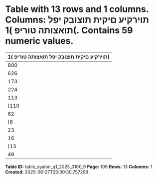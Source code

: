 # Table with 13 rows and 1 columns. Columns: תוירקיע םיקית תוצובק יפל תואצותה טוריפ )1(. Contains 59 numeric values.

| תוירקיע םיקית תוצובק יפל תואצותה טוריפ )1( |
|---|
| 800 | 460 395 | 288 222 | 176 182 | 996 חוטיב יתורישמ תוסנכה |
| 626 | 632 256 | 422 191 | 174 179 | 036 )*( חוטיב יתורישמ תואצוה |
| 173 | 828 138 | 866 31 | 002 3 | 960 םיקזחומ הנשמ יחוטיב ינפל חוטיב יתורישמ חוור |
| 224 | 800 143 | 272 15 | 312 66 | 216 הנשמ חוטיבמ תואצוה |
| 113 | 865 32 | 170 11 | 825 69 | 870 הנשמ חוטיבמ תוסנכה |
| )110 | 935( )111 | 102( )3 | 487( 3 | 654 םיקזחומ הנשמ חוטיב יזוחמ וטנ )תואצוה( תוסנכה |
| 62 | 893 27 | 764 27 | 515 7 | 614 חוטיב יתורישמ חוור |
| )6 | 028( )4 | 175( )155( )1 | 698( וטנ | תועקשהמ םידספה לכה ךס |
| 23 | 611 3 | 990 4 | 497 15 | 124 חוטיב יזוחמ תועבונה וטנ | ןומימ )תוסנכה( תואצוה |
| 16 | 487 6 | 293 1 | 183 9 | 011 הנשמ חוטיב יזוחמ תועבונה וטנ | ןומימ )תואצוה( תוסנכה |
| )13 | 152( )1 | 872( )3 | 469( )7 | 811( וטנ | ןומימו תועקשהמ דספה |
| 49 | 741 25 | 892 24 | 046 )197( העקשהמו חוטיבמ וטנ | )דספה( חוור |

**Table ID:** table_ayalon_q1_2025_0100_9
**Page:** 109
**Rows:** 13
**Columns:** 1
**Created:** 2025-08-27T20:30:30.757299
